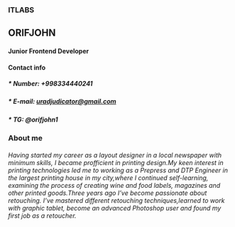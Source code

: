 ### ITLABS

## ORIFJOHN

#### Junior Frontend Developer

#### Contact info

##### * Number: +998334440241

##### * E-mail: uradjudicator@gmail.com

##### * TG: @orifjohn1

### About me
###### Having started my career as a layout designer in a local newspaper with minimum skills, I became profficient in printing design.My keen interest in printing technologies led me to working as a Prepress and DTP Engineer in the largest printing house in my city,where I continued self-learning, examining the process of creating wine and food labels, magazines and other printed goods.Three years ago I’ve become passionate about retouching. I’ve mastered different retouching techniques,learned to work with graphic tablet, become an advanced Photoshop user and found my first job as a retoucher.